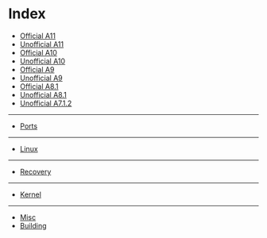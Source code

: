 Index
===
* [Official A11](https://github.com/Android-Link-Collections/cedric_link_collection#official-a11)
* [Unofficial A11](https://github.com/Android-Link-Collections/cedric_link_collection#unofficial-a11)
* [Official A10](https://github.com/Android-Link-Collections/cedric_link_collection#official-a10)
* [Unofficial A10](https://github.com/Android-Link-Collections/cedric_link_collection#unofficial-a10)
* [Official A9](https://github.com/Android-Link-Collections/cedric_link_collection#unofficial-a10)
* [Unofficial A9](https://github.com/Android-Link-Collections/cedric_link_collection#unofficial-a9)
* [Official A8.1](https://github.com/Android-Link-Collections/cedric_link_collection#official-a81)
* [Unofficial A8.1](https://github.com/Android-Link-Collections/cedric_link_collection#unofficial-a81)
* [Unofficial A7.1.2](https://github.com/Android-Link-Collections/cedric_link_collection#unofficial-a71)
----
* [Ports](https://github.com/Android-Link-Collections/cedric_link_collection#ports-one-time-builds)
----
* [Linux](https://github.com/Android-Link-Collections/cedric_link_collection#linux)
----
* [Recovery](https://github.com/Android-Link-Collections/cedric_link_collection#linux)
----
* [Kernel](https://github.com/Android-Link-Collections/cedric_link_collection#linux)
----
* [Misc](https://github.com/Android-Link-Collections/cedric_link_collection#misc)
* [Building](https://github.com/Android-Link-Collections/cedric_link_collection#build)

